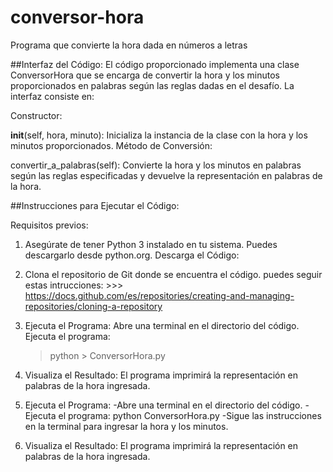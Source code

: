 # conversor-hora
Programa que convierte la hora dada en números a letras

##Interfaz del Código:
El código proporcionado implementa una clase ConversorHora que se encarga de convertir la hora y los minutos proporcionados en palabras según las reglas dadas en el desafío. La interfaz consiste en:

Constructor:

__init__(self, hora, minuto): Inicializa la instancia de la clase con la hora y los minutos proporcionados.
Método de Conversión:

convertir_a_palabras(self): Convierte la hora y los minutos en palabras según las reglas especificadas y devuelve la representación en palabras de la hora.

##Instrucciones para Ejecutar el Código:

Requisitos previos:

1. Asegúrate de tener Python 3 instalado en tu sistema. Puedes descargarlo desde python.org.
Descarga el Código:

2. Clona el repositorio de Git donde se encuentra el código.
   puedes seguir estas intrucciones: >>>  https://docs.github.com/es/repositories/creating-and-managing-repositories/cloning-a-repository
   
3. Ejecuta el Programa:
   Abre una terminal en el directorio del código.
   Ejecuta el programa:
   >python > ConversorHora.py
    
4. Visualiza el Resultado:
   El programa imprimirá la representación en palabras de la hora ingresada.
   
5. Ejecuta el Programa:
   -Abre una terminal en el directorio del código.
   -Ejecuta el programa:
   python ConversorHora.py
   -Sigue las instrucciones en la terminal para ingresar la hora y los minutos.
   
6. Visualiza el Resultado:
   El programa imprimirá la representación en palabras de la hora ingresada.
